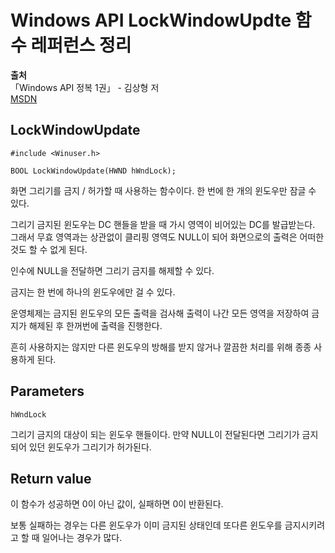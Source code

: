 # Windows API LockWindowUpdte 함수 레퍼런스 정리
  
**출처**  
「Windows API 정복 1권」 - 김상형 저  
<a href = "https://docs.microsoft.com/en-us/windows/win32/api/winuser/nf-winuser-lockwindowupdate">MSDN</a>  
  
## LockWindowUpdate
  
    #include <Winuser.h>

    BOOL LockWindowUpdate(HWND hWndLock);
  
화면 그리기를 금지 / 허가할 때 사용하는 함수이다. 한 번에 한 개의 윈도우만 잠글 수 있다.  
  
그리기 금지된 윈도우는 DC 핸들을 받을 때 가시 영역이 비어있는 DC를 발급받는다. 그래서 무효 영역과는 상관없이 클리핑 영역도 NULL이 되어 화면으로의 출력은 어떠한 것도 할 수 없게 된다.  
  
인수에 NULL을 전달하면 그리기 금지를 해제할 수 있다.  
  
금지는 한 번에 하나의 윈도우에만 걸 수 있다.  
  
운영체제는 금지된 윈도우의 모든 출력을 검사해 출력이 나간 모든 영역을 저장하여 금지가 해제된 후 한꺼번에 출력을 진행한다.  
  
흔히 사용하지는 않지만 다른 윈도우의 방해를 받지 않거나 깔끔한 처리를 위해 종종 사용하게 된다.  
  
## Parameters
  
    hWndLock
  
그리기 금지의 대상이 되는 윈도우 핸들이다. 만약 NULL이 전달된다면 그리기가 금지되어 있던 윈도우가 그리기가 허가된다.  
  
## Return value
  
이 함수가 성공하면 0이 아닌 값이, 실패하면 0이 반환된다.  
  
보통 실패하는 경우는 다른 윈도우가 이미 금지된 상태인데 또다른 윈도우를 금지시키려고 할 때 일어나는 경우가 많다.